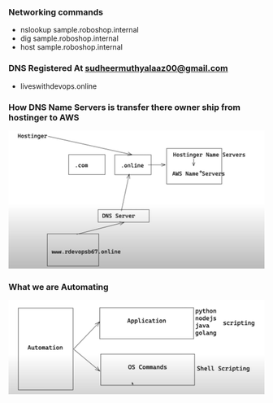### Networking commands
- nslookup sample.roboshop.internal
- dig sample.roboshop.internal
- host sample.roboshop.internal 
### DNS Registered At sudheermuthyalaaz00@gmail.com
- liveswithdevops.online

### How DNS Name Servers is transfer there owner ship from hostinger to AWS
<p align="center">
  <img src="https://github.com/sudheermuthyala/AWS/blob/main/RK/i/2023-02-15-21-31-53.png" />
    </p>

### What we are Automating 

<p align="center">
  <img src="https://github.com/sudheermuthyala/AWS/blob/main/RK/i/2023-02-15-22-00-38.png" />
    </p>

### 
